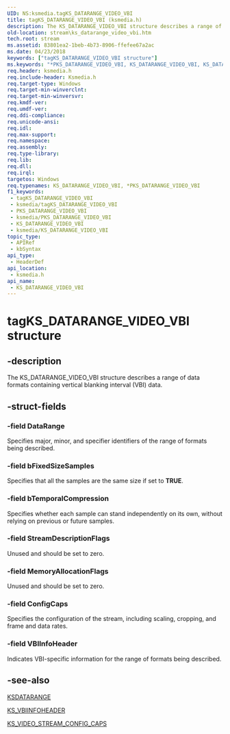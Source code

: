 ```yaml
---
UID: NS:ksmedia.tagKS_DATARANGE_VIDEO_VBI
title: tagKS_DATARANGE_VIDEO_VBI (ksmedia.h)
description: The KS_DATARANGE_VIDEO_VBI structure describes a range of data formats containing vertical blanking interval (VBI) data.
old-location: stream\ks_datarange_video_vbi.htm
tech.root: stream
ms.assetid: 83801ea2-1beb-4b73-8906-ffefee67a2ac
ms.date: 04/23/2018
keywords: ["tagKS_DATARANGE_VIDEO_VBI structure"]
ms.keywords: "*PKS_DATARANGE_VIDEO_VBI, KS_DATARANGE_VIDEO_VBI, KS_DATARANGE_VIDEO_VBI structure [Streaming Media Devices], PKS_DATARANGE_VIDEO_VBI, PKS_DATARANGE_VIDEO_VBI structure pointer [Streaming Media Devices], ksmedia/KS_DATARANGE_VIDEO_VBI, ksmedia/PKS_DATARANGE_VIDEO_VBI, stream.ks_datarange_video_vbi, tagKS_DATARANGE_VIDEO_VBI, vidcapstruct_79d2aa9b-f3b9-4faf-b06e-6048686602a5.xml"
req.header: ksmedia.h
req.include-header: Ksmedia.h
req.target-type: Windows
req.target-min-winverclnt: 
req.target-min-winversvr: 
req.kmdf-ver: 
req.umdf-ver: 
req.ddi-compliance: 
req.unicode-ansi: 
req.idl: 
req.max-support: 
req.namespace: 
req.assembly: 
req.type-library: 
req.lib: 
req.dll: 
req.irql: 
targetos: Windows
req.typenames: KS_DATARANGE_VIDEO_VBI, *PKS_DATARANGE_VIDEO_VBI
f1_keywords:
 - tagKS_DATARANGE_VIDEO_VBI
 - ksmedia/tagKS_DATARANGE_VIDEO_VBI
 - PKS_DATARANGE_VIDEO_VBI
 - ksmedia/PKS_DATARANGE_VIDEO_VBI
 - KS_DATARANGE_VIDEO_VBI
 - ksmedia/KS_DATARANGE_VIDEO_VBI
topic_type:
 - APIRef
 - kbSyntax
api_type:
 - HeaderDef
api_location:
 - ksmedia.h
api_name:
 - KS_DATARANGE_VIDEO_VBI
---
```


# tagKS_DATARANGE_VIDEO_VBI structure


## -description

The KS_DATARANGE_VIDEO_VBI structure describes a range of data formats containing vertical blanking interval (VBI) data.

## -struct-fields

### -field DataRange

Specifies major, minor, and specifier identifiers of the range of formats being described.

### -field bFixedSizeSamples

Specifies that all the samples are the same size if set to <b>TRUE</b>.

### -field bTemporalCompression

Specifies whether each sample can stand independently on its own, without relying on previous or future samples.

### -field StreamDescriptionFlags

Unused and should be set to zero.

### -field MemoryAllocationFlags

Unused and should be set to zero.

### -field ConfigCaps

Specifies the configuration of the stream, including scaling, cropping, and frame and data rates.

### -field VBIInfoHeader

Indicates VBI-specific information for the range of formats being described.

## -see-also

<a href="https://docs.microsoft.com/previous-versions/ff561658(v=vs.85)">KSDATARANGE</a>



<a href="https://docs.microsoft.com/windows-hardware/drivers/ddi/ksmedia/ns-ksmedia-tagks_vbiinfoheader">KS_VBIINFOHEADER</a>



<a href="https://docs.microsoft.com/windows-hardware/drivers/ddi/ksmedia/ns-ksmedia-_ks_video_stream_config_caps">KS_VIDEO_STREAM_CONFIG_CAPS</a>

